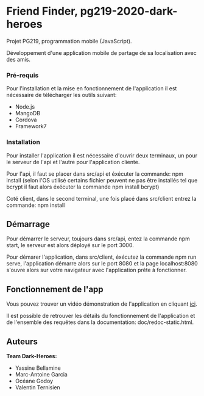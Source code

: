 # Friend Finder, pg219-2020-dark-heroes

Projet PG219, programmation mobile (JavaScript).

Développement d'une application mobile de partage de sa localisation avec des amis.


### Pré-requis

Pour l'installation et la mise en fonctionnement de l'application il est nécessaire de télécharger les outils suivant:

- Node.js
- MangoDB
- Cordova
- Framework7

### Installation

Pour installer l'application il est nécessaire d'ouvrir deux terminaux, un pour le serveur de l'api et l'autre pour l'application cliente.

Pour l'api, il faut se placer dans src/api et éxécuter la commande: npm install (selon l'OS utilisé certains fichier peuvent ne pas être installés tel que bcrypt il faut alors éxécuter la commande npm install bcrypt)

Coté client, dans le second terminal, une fois placé dans src/client entrez la commande: npm install

## Démarrage

Pour démarrer le serveur, toujours dans src/api, entez la commande npm start, le serveur est alors déployé sur le port 3000.

Pour démarer l'application, dans src/client, éxécutez la commande npm run serve, l'application démarre alors sur le port 8080 et la page localhost:8080 s'ouvre alors sur votre navigateur avec l'application prête à fonctionner.

## Fonctionnement de l'app

Vous pouvez trouver un vidéo démonstration de l'application en cliquant [ici](https://www.youtube.com/watch?v=h624ghRCrwU).

Il est possible de retrouver les détails du fonctionnement de l'application et de l'ensemble des requêtes dans la documentation: doc/redoc-static.html.

## Auteurs

**Team Dark-Heroes:**

- Yassine Bellamine
- Marc-Antoine Garcia
- Océane Godoy
- Valentin Ternisien

